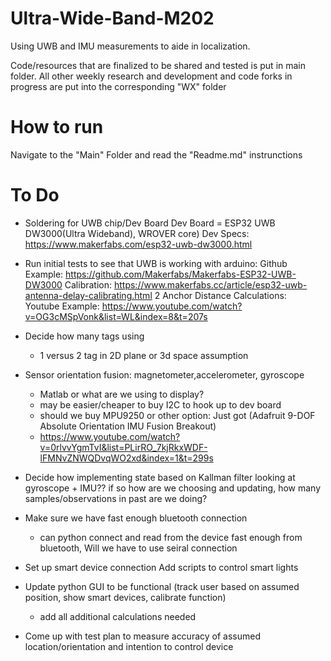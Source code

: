 # Ultra-Wide-Band-M202
Using UWB and IMU measurements to aide in localization.

Code/resources that are finalized to be shared and tested is put in main folder.
All other weekly research and development and code forks in progress are put into the corresponding "WX" folder


# How to run

Navigate to the "Main" Folder and read the "Readme.md" instrunctions 




# To Do
- Soldering for UWB chip/Dev Board 
    Dev Board = ESP32 UWB DW3000(Ultra Wideband), WROVER core)
    Dev Specs: https://www.makerfabs.com/esp32-uwb-dw3000.html
- Run initial tests to see that UWB is working with arduino:
    Github Example: https://github.com/Makerfabs/Makerfabs-ESP32-UWB-DW3000
    Calibration: https://www.makerfabs.cc/article/esp32-uwb-antenna-delay-calibrating.html
    2 Anchor Distance Calculations:  
    Youtube Example: https://www.youtube.com/watch?v=OG3cMSpVonk&list=WL&index=8&t=207s
- Decide how many tags using
    - 1 versus 2 tag in 2D plane or 3d space assumption
- Sensor orientation fusion: magnetometer,accelerometer, gyroscope  
    - Matlab or what are we using to display?
    - may be easier/cheaper to buy I2C to hook up to dev board 
    - should we buy  MPU9250 or other option: Just got (Adafruit 9-DOF Absolute Orientation IMU Fusion Breakout)
    - https://www.youtube.com/watch?v=0rlvvYgmTvI&list=PLirRO_7kjRkxWDF-lFMNvZNWQDvqWO2xd&index=1&t=299s

- Decide how implementing state based on Kallman filter
    looking at gyroscope + IMU?? if so how are we choosing and updating, how many samples/observations in past are we doing?
- Make sure we have fast enough bluetooth connection
    - can python connect and read from the device fast enough from bluetooth, Will we have to use seiral connection
- Set up smart device connection
    Add scripts to control smart lights
- Update python GUI to be functional (track user based on assumed position, show smart devices, calibrate function)
    - add all additional calculations needed
- Come up with test plan to measure accuracy of assumed location/orientation and intention to control device